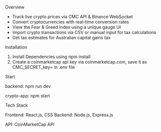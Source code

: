 Overview

- Track live crypto prices via CMC API & Binance WebSocket
- Convert cryptocurrencies with real-time conversion rates
- View the Fear & Greed Index using a unique gauge UI
- Import crypto transactions via CSV or manual input for tax calculations
- Get tax estimates for Australian capital gains tax


Installation

1. Install Dependencies using npm install
2. Create a coinmarketcap api key via coinmarketcap.com, save it as CMC_SECRET_key= in .env file

Start

backend: npm run dev

crypto-app: npm start


Tech Stack

Frontend: React.js, CSS
Backend: Node.js, Express.js

API: CoinMarketCap API



